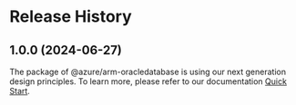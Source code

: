 # Release History
    
## 1.0.0 (2024-06-27)

The package of @azure/arm-oracledatabase is using our next generation design principles. To learn more, please refer to our documentation [Quick Start](https://aka.ms/azsdk/js/mgmt/quickstart).
